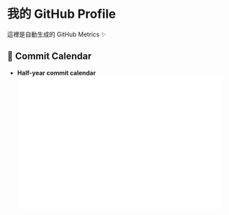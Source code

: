 # 我的 GitHub Profile

這裡是自動生成的 GitHub Metrics ✨

## 📅 Commit Calendar

- **Half-year commit calendar**  
![Half year](./metrics.plugin.isocalendar.svg)

